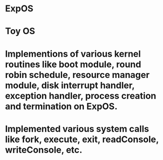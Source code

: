 # ExpOS
# Toy OS
# Implementions of various kernel routines like boot module, round robin schedule, resource manager module, disk interrupt handler, exception handler, process creation and termination on ExpOS.
# Implemented various system calls like fork, execute, exit, readConsole, writeConsole, etc.
